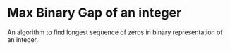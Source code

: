 # Max Binary Gap of an integer

An algorithm to find longest sequence of zeros in binary representation of an integer.

